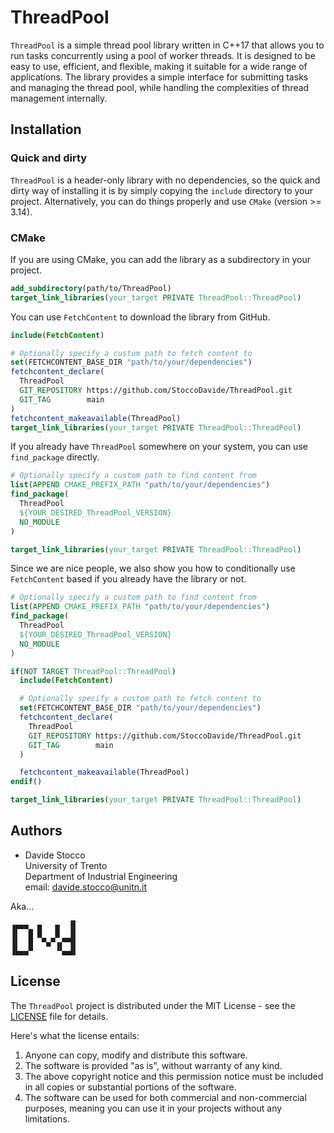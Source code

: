 # ThreadPool

`ThreadPool` is a simple thread pool library written in C++17 that allows you to run tasks concurrently using a pool of worker threads. It is designed to be easy to use, efficient, and flexible, making it suitable for a wide range of applications. The library provides a simple interface for submitting tasks and managing the thread pool, while handling the complexities of thread management internally.

## Installation

### Quick and dirty

`ThreadPool` is a header-only library with no dependencies, so the quick and dirty way of installing it is by simply copying the `include` directory to your project. Alternatively, you can do things properly and use `CMake` (version >= 3.14).

### CMake

If you are using CMake, you can add the library as a subdirectory in your project.

```cmake
add_subdirectory(path/to/ThreadPool)
target_link_libraries(your_target PRIVATE ThreadPool::ThreadPool)
```

You can use `FetchContent` to download the library from GitHub.

```cmake
include(FetchContent)

# Optionally specify a custom path to fetch content to
set(FETCHCONTENT_BASE_DIR "path/to/your/dependencies")
fetchcontent_declare(
  ThreadPool
  GIT_REPOSITORY https://github.com/StoccoDavide/ThreadPool.git
  GIT_TAG        main
)
fetchcontent_makeavailable(ThreadPool)
target_link_libraries(your_target PRIVATE ThreadPool::ThreadPool)
```

If you already have `ThreadPool` somewhere on your system, you can use `find_package` directly.

```cmake
# Optionally specify a custom path to find content from
list(APPEND CMAKE_PREFIX_PATH "path/to/your/dependencies")
find_package(
  ThreadPool
  ${YOUR_DESIRED_ThreadPool_VERSION}
  NO_MODULE
)

target_link_libraries(your_target PRIVATE ThreadPool::ThreadPool)
```

Since we are nice people, we also show you how to conditionally use `FetchContent` based if you already have the library or not.

```cmake
# Optionally specify a custom path to find content from
list(APPEND CMAKE_PREFIX_PATH "path/to/your/dependencies")
find_package(
  ThreadPool
  ${YOUR_DESIRED_ThreadPool_VERSION}
  NO_MODULE
)

if(NOT TARGET ThreadPool::ThreadPool)
  include(FetchContent)

  # Optionally specify a custom path to fetch content to
  set(FETCHCONTENT_BASE_DIR "path/to/your/dependencies")
  fetchcontent_declare(
    ThreadPool
    GIT_REPOSITORY https://github.com/StoccoDavide/ThreadPool.git
    GIT_TAG        main
  )

  fetchcontent_makeavailable(ThreadPool)
endif()

target_link_libraries(your_target PRIVATE ThreadPool::ThreadPool)
```

## Authors

- Davide Stocco <br>
  University of Trento <br>
  Department of Industrial Engineering <br>
  email: davide.stocco@unitn.it

Aka...

```
▗▄▄▄  ▄   ▄  ▐▌
▐▌  █ █   █  ▐▌
▐▌  █  ▀▄▀▗▞▀▜▌
▐▙▄▄▀     ▝▚▄▟▌

```

## License

The `ThreadPool` project is distributed under the MIT License - see the [LICENSE](https://StoccoDavide.github.io/ThreadPool/LICENSE) file for details.

Here's what the license entails:

1. Anyone can copy, modify and distribute this software.
2. The software is provided "as is", without warranty of any kind.
3. The above copyright notice and this permission notice must be included in all copies or substantial portions of the software.
4. The software can be used for both commercial and non-commercial purposes, meaning you can use it in your projects without any limitations.
